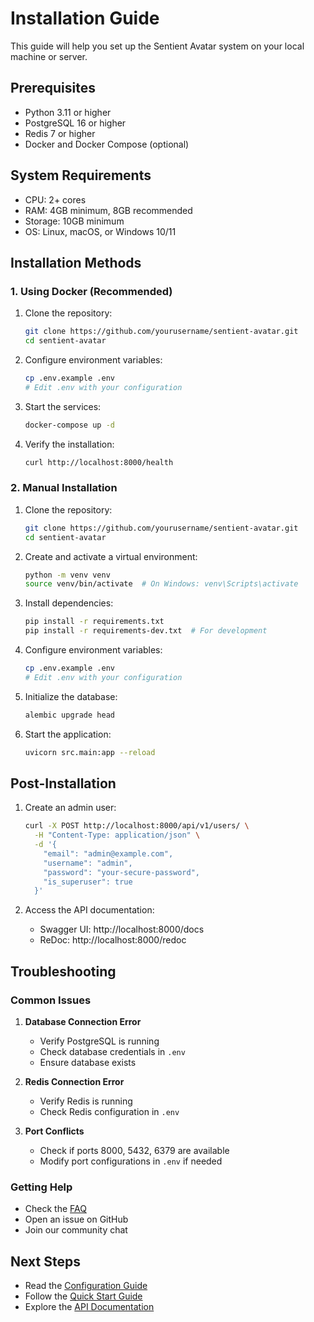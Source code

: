 # Installation Guide

This guide will help you set up the Sentient Avatar system on your local machine or server.

## Prerequisites

- Python 3.11 or higher
- PostgreSQL 16 or higher
- Redis 7 or higher
- Docker and Docker Compose (optional)

## System Requirements

- CPU: 2+ cores
- RAM: 4GB minimum, 8GB recommended
- Storage: 10GB minimum
- OS: Linux, macOS, or Windows 10/11

## Installation Methods

### 1. Using Docker (Recommended)

1. Clone the repository:
   ```bash
   git clone https://github.com/yourusername/sentient-avatar.git
   cd sentient-avatar
   ```

2. Configure environment variables:
   ```bash
   cp .env.example .env
   # Edit .env with your configuration
   ```

3. Start the services:
   ```bash
   docker-compose up -d
   ```

4. Verify the installation:
   ```bash
   curl http://localhost:8000/health
   ```

### 2. Manual Installation

1. Clone the repository:
   ```bash
   git clone https://github.com/yourusername/sentient-avatar.git
   cd sentient-avatar
   ```

2. Create and activate a virtual environment:
   ```bash
   python -m venv venv
   source venv/bin/activate  # On Windows: venv\Scripts\activate
   ```

3. Install dependencies:
   ```bash
   pip install -r requirements.txt
   pip install -r requirements-dev.txt  # For development
   ```

4. Configure environment variables:
   ```bash
   cp .env.example .env
   # Edit .env with your configuration
   ```

5. Initialize the database:
   ```bash
   alembic upgrade head
   ```

6. Start the application:
   ```bash
   uvicorn src.main:app --reload
   ```

## Post-Installation

1. Create an admin user:
   ```bash
   curl -X POST http://localhost:8000/api/v1/users/ \
     -H "Content-Type: application/json" \
     -d '{
       "email": "admin@example.com",
       "username": "admin",
       "password": "your-secure-password",
       "is_superuser": true
     }'
   ```

2. Access the API documentation:
   - Swagger UI: http://localhost:8000/docs
   - ReDoc: http://localhost:8000/redoc

## Troubleshooting

### Common Issues

1. **Database Connection Error**
   - Verify PostgreSQL is running
   - Check database credentials in `.env`
   - Ensure database exists

2. **Redis Connection Error**
   - Verify Redis is running
   - Check Redis configuration in `.env`

3. **Port Conflicts**
   - Check if ports 8000, 5432, 6379 are available
   - Modify port configurations in `.env` if needed

### Getting Help

- Check the [FAQ](faq.md)
- Open an issue on GitHub
- Join our community chat

## Next Steps

- Read the [Configuration Guide](configuration.md)
- Follow the [Quick Start Guide](quick-start.md)
- Explore the [API Documentation](../api/overview.md) 